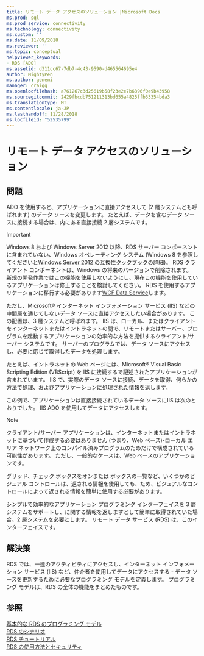```yaml
---
title: リモート データ アクセスのソリューション |Microsoft Docs
ms.prod: sql
ms.prod_service: connectivity
ms.technology: connectivity
ms.custom: ''
ms.date: 11/09/2018
ms.reviewer: ''
ms.topic: conceptual
helpviewer_keywords:
- RDS [ADO]
ms.assetid: d311cc67-7db7-4c43-9590-d465564695e4
author: MightyPen
ms.author: genemi
manager: craigg
ms.openlocfilehash: a761267c3d25619b58f23e2e7b6396f0e9b43958
ms.sourcegitcommit: 2429fbcdb751211313bd655a4825ffb33354bda3
ms.translationtype: MT
ms.contentlocale: ja-JP
ms.lasthandoff: 11/28/2018
ms.locfileid: "52535799"
---
```

# <a name="solutions-for-remote-data-access"></a>リモート データ アクセスのソリューション
## <a name="the-issue"></a>問題  
 ADO を使用すると、アプリケーションに直接アクセスして (2 層システムとも呼ばれます) のデータ ソースを変更します。 たとえば、データを含むデータ ソースに接続する場合は、内にある直接接続 2 層システムです。  
  
> [!IMPORTANT]
>  Windows 8 および Windows Server 2012 以降、RDS サーバー コンポーネントに含まれていない、Windows オペレーティング システム (Windows 8 を参照してくださいと[Windows Server 2012 の互換性クックブック](https://www.microsoft.com/download/details.aspx?id=27416)の詳細)。 RDS クライアント コンポーネントは、Windows の将来のバージョンで削除されます。 新規の開発作業ではこの機能を使用しないようにし、現在この機能を使用しているアプリケーションは修正することを検討してください。 RDS を使用するアプリケーションに移行する必要があります[WCF Data Service](https://go.microsoft.com/fwlink/?LinkId=199565)します。  
  
 ただし、Microsoft® インターネット インフォメーション サービス (IIS) などの中間層を通じてしないデータ ソースに直接アクセスしたい場合があります。 この配置は、3 層システムと呼ばれます。 IIS は、ローカル、またはクライアントをインターネットまたはイントラネットの間で、リモートまたはサーバー、プログラムを起動するアプリケーションの効率的な方法を提供するクライアント/サーバー システムです。 サーバーのプログラムでは、データ ソースにアクセスし、必要に応じて取得したデータを処理します。  
  
 たとえば、イントラネットの Web ページには、Microsoft® Visual Basic Scripting Edition (VBScript) を IIS に接続するで記述されたアプリケーションが含まれています。 IIS で、実際のデータ ソースに接続、データを取得、何らかの方法で処理、およびアプリケーションに処理された情報を返します。  
  
 この例で、アプリケーションは直接接続されているデータ ソースにIIS は次のとおりでした。 IIS ADO を使用してデータにアクセスします。  
  
> [!NOTE]
>  クライアント/サーバー アプリケーションは、インターネットまたはイントラネットに基づいて作成する必要はありません (つまり、Web ベース)-ローカル エリア ネットワーク上のコンパイル済みプログラムのためだけで構成されている可能性があります。 ただし、一般的なケースは、Web ベースのアプリケーションです。  
  
 グリッド、チェック ボックスをオンまたは ボックスの一覧など、いくつかのビジュアル コントロールは、返される情報を使用しても、ため、ビジュアルなコントロールによって返される情報を簡単に使用する必要があります。  
  
 シンプルで効率的なアプリケーション プログラミング インターフェイスを 3 層システムをサポートし、に関する情報を返しますとして簡単に取得されていた場合、2 層システムを必要とします。 リモート データ サービス (RDS) は、このインターフェイスです。  
  
## <a name="the-solution"></a>解決策  
 RDS では、一連のアクティビティにアクセスし、インターネット インフォメーション サービス (IIS) など、仲介者を使用してデータにアクセスする - データ ソースを更新するために必要なプログラミング モデルを定義します。 プログラミング モデルは、RDS の全体の機能をまとめたものです。  
  
## <a name="see-also"></a>参照  
 [基本的な RDS のプログラミング モデル](../../../ado/guide/remote-data-service/basic-rds-programming-model.md)   
 [RDS のシナリオ](../../../ado/guide/remote-data-service/rds-scenario.md)   
 [RDS チュートリアル](../../../ado/guide/remote-data-service/rds-tutorial.md)   
 [RDS の使用方法とセキュリティ](../../../ado/guide/remote-data-service/rds-usage-and-security.md)


